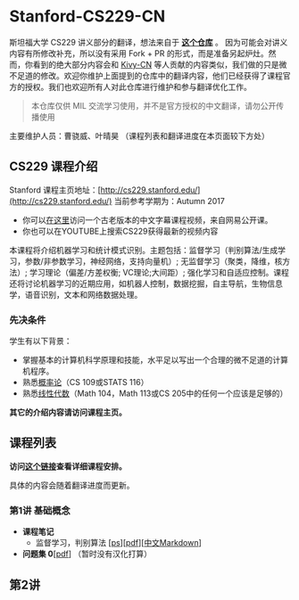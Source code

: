 # Stanford-CS229-CN
斯坦福大学 CS229 讲义部分的翻译，想法来自于 **[这个仓库](https://github.com/Kivy-CN/Stanford-CS-229-CN)** 。
因为可能会对讲义内容有所修改补充，所以没有采用 Fork + PR 的形式，而是准备另起炉灶。然而，你看到的绝大部分内容会和 [Kivy-CN](https://github.com/Kivy-CN) 等人贡献的内容类似，我们做的只是微不足道的修改。欢迎你维护上面提到的仓库中的翻译内容，他们已经获得了课程官方的授权。我们也欢迎所有人对此仓库进行维护和参与翻译优化工作。

> 本仓库仅供 MIL 交流学习使用，并不是官方授权的中文翻译，请勿公开传播使用

主要维护人员：曹骁威、叶晴昊 （课程列表和翻译进度在本页面较下方处）  

## CS229 课程介绍

Stanford 课程主页地址：[http://cs229.stanford.edu/](http://cs229.stanford.edu/)
当前参考学期为：Autumn 2017

- 你可以[在这里](http://open.163.com/special/opencourse/machinelearning.html)访问一个古老版本的中文字幕课程视频，来自网易公开课。
- 你也可以在YOUTUBE上搜索CS229获得最新的视频内容

本课程将介绍机器学习和统计模式识别。主题包括：监督学习（判别算法/生成学习，参数/非参数学习，神经网络，支持向量机）; 无监督学习（聚类，降维，核方法）; 学习理论（偏差/方差权衡; VC理论;大间距）; 强化学习和自适应控制。课程还将讨论机器学习的近期应用，如机器人控制，数据挖掘，自主导航，生物信息学，语音识别，文本和网络数据处理。

### 先决条件

学生有以下背景：

- 掌握基本的计算机科学原理和技能，水平足以写出一个合理的微不足道的计算机程序。
- 熟悉[概率论](./English_Materials_and_Assignments/Section_Notes/cs229-prob.pdf)（CS 109或STATS 116）
- 熟悉[线性代数](./English_Materials_and_Assignments/Section_Notes/cs229-linalg.pdf)（Math 104，Math 113或CS 205中的任何一个应该是足够的）

**其它的介绍内容请访问课程主页。**

## 课程列表

**访问[这个链接](http://cs229.stanford.edu/syllabus.html)查看详细课程安排。**

具体的内容会随着翻译进度而更新。

### 第1讲 基础概念

- **课程笔记**
  - 监督学习，判别算法 \[[ps](./English_Materials_and_Assignments/Class_Notes/cs229-notes1.ps)\]\[[pdf](./English_Materials_and_Assignments/Class_Notes/cs229-notes1.pdf)\]\[[中文Markdown](./Translation/Notes/cs229-notes1-CN.md)\]
- **问题集 0**\[[pdf](./English_Materials_and_Assignments/Problem_Set/ps0.pdf)\] （暂时没有汉化打算）

## 第2讲  